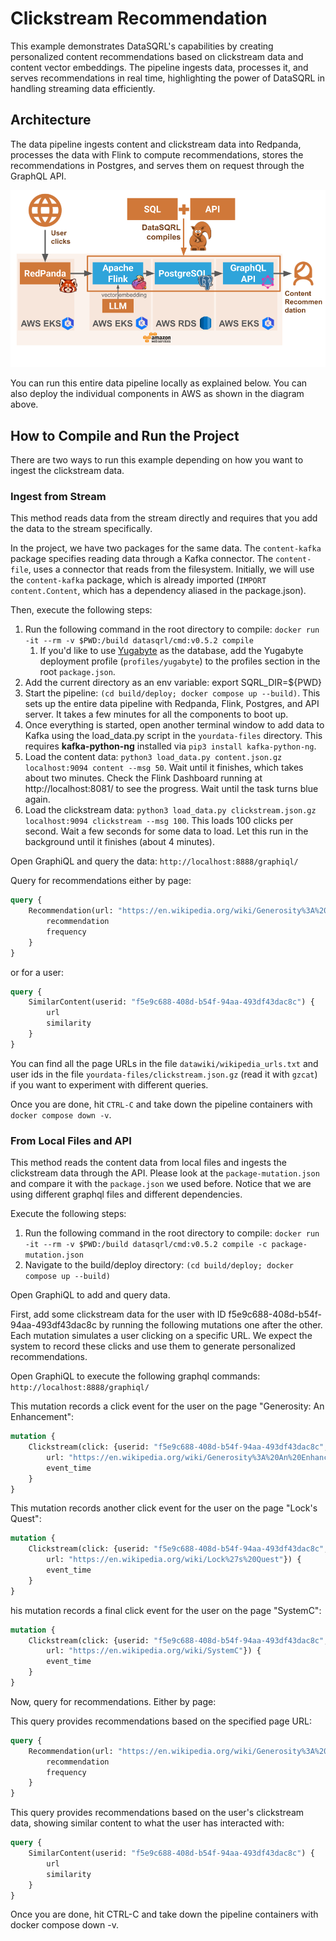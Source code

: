# Clickstream Recommendation

This example demonstrates DataSQRL's capabilities by creating personalized content recommendations
based on clickstream data and content vector embeddings. The pipeline ingests data, processes it,
and serves recommendations in real time, highlighting the power of DataSQRL in handling streaming
data efficiently.

## Architecture

The data pipeline ingests content and clickstream data into Redpanda, processes the data with Flink
to compute recommendations, stores the recommendations in Postgres, and serves them on request
through the GraphQL API.

![Architecture of DataSQRL Pipeline for Clickstream Recommendation](img/architecture_diagram.png)

You can run this entire data pipeline locally as explained below. You can also deploy the individual
components in AWS as shown in the diagram above.

## How to Compile and Run the Project

There are two ways to run this example depending on how you want to ingest the clickstream data.

### Ingest from Stream

This method reads data from the stream directly and requires that you add the data to the stream
specifically.

In the project, we have two packages for the same data. The `content-kafka` package specifies reading
data through a Kafka connector. The `content-file`, uses a connector that reads from the
filesystem. Initially, we will use the `content-kafka` package, which is already
imported (`IMPORT content.Content`, which has a dependency aliased in the package.json).

Then, execute the following steps:

1. Run the following command in the root directory to compile: `docker run -it --rm -v $PWD:/build datasqrl/cmd:v0.5.2 compile`
    1. If you'd like to use [Yugabyte](https://www.yugabyte.com/) as the database, add the Yugabyte
       deployment profile (`profiles/yugabyte`) to the profiles section in the root `package.json`.
1. Add the current directory as an env variable: export SQRL_DIR=${PWD}
1. Start the pipeline: `(cd build/deploy; docker compose up --build)`. This sets up the entire data pipeline with
   Redpanda, Flink, Postgres, and API server. It takes a few minutes for all the components to boot
   up.
1. Once everything is started, open another terminal window to add data to Kafka using the
   load_data.py script in the `yourdata-files` directory. This requires **kafka-python-ng** installed
   via `pip3 install kafka-python-ng`.
1. Load the content data: `python3 load_data.py content.json.gz localhost:9094 content --msg 50`.
   Wait until it finishes, which takes about two minutes. Check the Flink Dashboard running
   at http://localhost:8081/ to see the progress. Wait until the task turns blue again.
1. Load the clickstream
   data: `python3 load_data.py clickstream.json.gz localhost:9094 clickstream --msg 100`. This loads
   100 clicks per second. Wait a few seconds for some data to load. Let this run in the background
   until it finishes (about 4 minutes).

Open GraphiQL and query the data:
`http://localhost:8888/graphiql/`

Query for recommendations either by page:

```graphql
query {
    Recommendation(url: "https://en.wikipedia.org/wiki/Generosity%3A%20An%20Enhancement") {
        recommendation
        frequency
    }
}
```

or for a user:

```graphql
query {
    SimilarContent(userid: "f5e9c688-408d-b54f-94aa-493df43dac8c") {
        url
        similarity
    }
}
```

You can find all the page URLs in the file `datawiki/wikipedia_urls.txt` and user ids in the
file `yourdata-files/clickstream.json.gz` (read it with `gzcat`) if you want to experiment with
different queries.

Once you are done, hit `CTRL-C` and take down the pipeline containers with `docker compose down -v`.

### From Local Files and API

This method reads the content data from local files and ingests the clickstream data through the
API. Please look at the `package-mutation.json` and compare it with the `package.json` we used before.
Notice that we are using different graphql files and different dependencies.

Execute the following steps:

1. Run the following command in the root directory to compile: `docker run -it --rm -v $PWD:/build datasqrl/cmd:v0.5.2 compile -c package-mutation.json`
2. Navigate to the build/deploy directory: `(cd build/deploy; docker compose up --build)`

Open GraphiQL to add and query data.

First, add some clickstream data for the user with ID f5e9c688-408d-b54f-94aa-493df43dac8c by
running the following mutations one after the other. Each mutation simulates a user clicking on a
specific URL. We expect the system to record these clicks and use them to generate personalized
recommendations.

Open GraphiQL to execute the following graphql commands:
`http://localhost:8888/graphiql/`

This mutation records a click event for the user on the page "Generosity: An Enhancement":

```graphql
mutation {
    Clickstream(click: {userid: "f5e9c688-408d-b54f-94aa-493df43dac8c",
        url: "https://en.wikipedia.org/wiki/Generosity%3A%20An%20Enhancement"}) {
        event_time
    }
}
```

This mutation records another click event for the user on the page "Lock's Quest":

```graphql
mutation {
    Clickstream(click: {userid: "f5e9c688-408d-b54f-94aa-493df43dac8c",
        url: "https://en.wikipedia.org/wiki/Lock%27s%20Quest"}) {
        event_time
    }
}
```

his mutation records a final click event for the user on the page "SystemC":

```graphql
mutation {
    Clickstream(click: {userid: "f5e9c688-408d-b54f-94aa-493df43dac8c",
        url: "https://en.wikipedia.org/wiki/SystemC"}) {
        event_time
    }
}
```

Now, query for recommendations. Either by page:

This query provides recommendations based on the specified page URL:

```graphql
query {
    Recommendation(url: "https://en.wikipedia.org/wiki/Generosity%3A%20An%20Enhancement") {
        recommendation
        frequency
    }
}
```

This query provides recommendations based on the user's clickstream data, showing similar content to
what the user has interacted with:

```graphql
query {
    SimilarContent(userid: "f5e9c688-408d-b54f-94aa-493df43dac8c") {
        url
        similarity
    }
}
```

Once you are done, hit CTRL-C and take down the pipeline containers with docker compose down -v.
